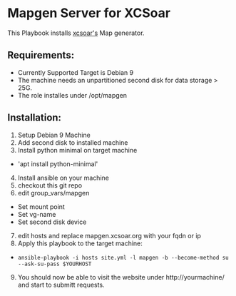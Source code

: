 Mapgen Server for XCSoar
========================

This Playbook installs [xcsoar's](http://xcsoar.org/) Map generator. 

Requirements: 
-------------
* Currently Supported Target is Debian 9 
* The machine needs an unpartitioned second disk for data storage > 25G. 
* The role installes under /opt/mapgen 

Installation: 
-------------
1. Setup Debian 9 Machine
2. Add second disk to installed machine
3. Install python minimal on target machine
 - 'apt install python-minimal' 
4. Install ansible on your machine
5. checkout this git repo
6. edit group_vars/mapgen
 - Set mount point
 - Set vg-name
 - Set second disk device
7. edit hosts and replace mapgen.xcsoar.org with your fqdn or ip
8. Apply this playbook to the target machine: 
 - `ansible-playbook -i hosts site.yml -l mapgen -b --become-method su --ask-su-pass $YOURHOST` 
9. You should now be able to visit the website under http://yourmachine/ and start to submitt requests. 
